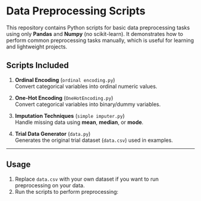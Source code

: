 # Data Preprocessing Scripts

This repository contains Python scripts for basic data preprocessing tasks using only **Pandas** and **Numpy** (no scikit-learn). It demonstrates how to perform common preprocessing tasks manually, which is useful for learning and lightweight projects.

## Scripts Included

1. **Ordinal Encoding** (`ordinal encoding.py`)  
   Convert categorical variables into ordinal numeric values.  

2. **One-Hot Encoding** (`OneHotEncoding.py`)  
   Convert categorical variables into binary/dummy variables.  

3. **Imputation Techniques** (`simple imputer.py`)  
   Handle missing data using **mean**, **median**, or **mode**.  

4. **Trial Data Generator** (`data.py`)  
   Generates the original trial dataset (`data.csv`) used in examples.

---

## Usage

1. Replace `data.csv` with your own dataset if you want to run preprocessing on your data.  
2. Run the scripts to perform preprocessing:
